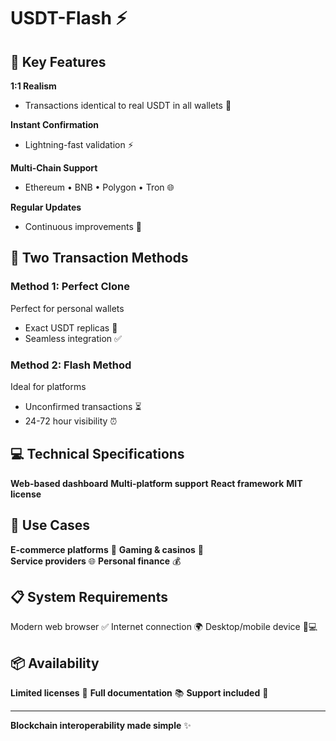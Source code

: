 # USDT-Flash ⚡ <iconify-icon icon="tabler:currency-ethereum"></iconify-icon>

## 🎯 Key Features

<iconify-icon icon="mdi:check-decagram"></iconify-icon> **1:1 Realism** 
- Transactions identical to real USDT in all wallets 💯

<iconify-icon icon="mdi:lightning-bolt"></iconify-icon> **Instant Confirmation** 
- Lightning-fast validation ⚡

<iconify-icon icon="mdi:link-variant"></iconify-icon> **Multi-Chain Support** 
- Ethereum • BNB • Polygon • Tron 🌐

<iconify-icon icon="mdi:update"></iconify-icon> **Regular Updates** 
- Continuous improvements 🚀

## 🔄 Two Transaction Methods

### <iconify-icon icon="mdi:content-copy"></iconify-icon> Method 1: Perfect Clone
<iconify-icon icon="mdi:wallet"></icon-icon> Perfect for personal wallets
- Exact USDT replicas 🎯
- Seamless integration ✅

### <iconify-icon icon="mdi:flash"></iconify-icon> Method 2: Flash Method  
<iconify-icon icon="mdi:web"></iconify-icon> Ideal for platforms
- Unconfirmed transactions ⏳
- 24-72 hour visibility ⏰

## 💻 Technical Specifications

<iconify-icon icon="mdi:web"></iconify-icon> **Web-based dashboard**
<iconify-icon icon="mdi:cellphone"></iconify-icon> **Multi-platform support**
<iconify-icon icon="mdi:react"></iconify-icon> **React framework**
<iconify-icon icon="mdi:license"></iconify-icon> **MIT license**

## 🎯 Use Cases

<iconify-icon icon="mdi:shopping"></iconify-icon> **E-commerce platforms** 🛒
<iconify-icon icon="mdi:cards-playing"></iconify-icon> **Gaming & casinos** 🎰  
<iconify-icon icon="mdi:server"></iconify-icon> **Service providers** 🌐
<iconify-icon icon="mdi:wallet"></iconify-icon> **Personal finance** 💰

## 📋 System Requirements

<iconify-icon icon="mdi:web"></iconify-icon> Modern web browser ✅
<iconify-icon icon="mdi:wifi"></iconify-icon> Internet connection 🌍
<iconify-icon icon="mdi:devices"></iconify-icon> Desktop/mobile device 📱💻

## 📦 Availability

<iconify-icon icon="mdi:package-variant"></iconify-icon> **Limited licenses** 🔄
<iconify-icon icon="mdi:book-open"></iconify-icon> **Full documentation** 📚
<iconify-icon icon="mdi:help-circle"></iconify-icon> **Support included** 🤝

---

<iconify-icon icon="mdi:rocket"></iconify-icon> **Blockchain interoperability made simple** ✨
